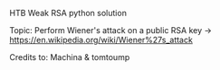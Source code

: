 HTB Weak RSA python solution

Topic: Perform Wiener's attack on a public RSA key
-> https://en.wikipedia.org/wiki/Wiener%27s_attack

Credits to: Machina & tomtoump
